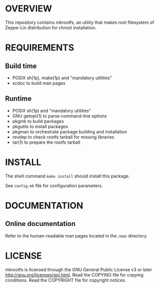 OVERVIEW
========

This repository contains mkrootfs, an utility that makes root
filesystem of Zeppe-Lin distribution for chroot installation.


REQUIREMENTS
============

Build time
----------
  * POSIX sh(1p), make(1p) and "mandatory utilities"
  * scdoc to build man pages

Runtime
-------
  * POSIX sh(1p) and "mandatory utilities"
  * GNU getopt(1) to parse command-line options
  * pkgmk to build packages
  * pkgutils to install packages
  * pkgman to orchestrate package building and installation
  * revdep to check rootfs tarball for missing libraries
  * tar(1) to prepare the rootfs tarball


INSTALL
=======

The shell command `make install` should install this package.

See `config.mk` file for configuration parameters.


DOCUMENTATION
=============

Online documentation
--------------------

Refer to the human-readable man pages located in the `/man` directory.


LICENSE
=======

mkrootfs is licensed through the GNU General Public License v3 or
later <http://gnu.org/licenses/gpl.html>.
Read the COPYING file for copying conditions.
Read the COPYRIGHT file for copyright notices.
